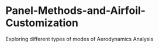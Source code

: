 # Panel-Methods-and-Airfoil-Customization
Exploring different types of modes of Aerodynamics Analysis
